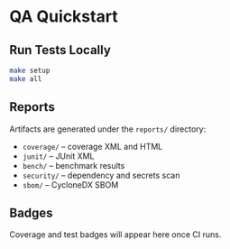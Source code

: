 # QA Quickstart

## Run Tests Locally

```sh
make setup
make all
```

## Reports

Artifacts are generated under the `reports/` directory:
- `coverage/` – coverage XML and HTML
- `junit/` – JUnit XML
- `bench/` – benchmark results
- `security/` – dependency and secrets scan
- `sbom/` – CycloneDX SBOM

## Badges

Coverage and test badges will appear here once CI runs.
